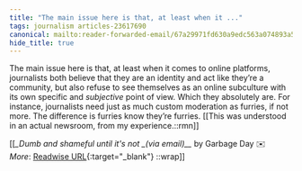 ```yaml
---
title: "The main issue here is that, at least when it ..."
tags: journalism articles-23617690
canonical: mailto:reader-forwarded-email/67a29971fd630a9edc563a074893a5ad
hide_title: true
---
```


The main issue here is that, at least when it comes to online platforms, journalists both believe that they are an identity and act like they’re a community, but also refuse to see themselves as an online subculture with its own specific and *subjective* point of view. Which they absolutely are. For instance, journalists need just as much custom moderation as furries, if not more. The difference is furries know they’re furries.
[[This was understood in an actual newsroom, from my experience.::rmn]]


[[<cite>_Dumb and shameful until it's not _(via email)__</cite> by Garbage Day ✉️<br>
_More_: [Readwise URL](https://readwise.io/open/462513876){:target="_blank"}
::wrap]]